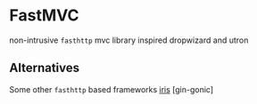 # FastMVC

non-intrusive `fasthttp` mvc library inspired dropwizard and utron




## Alternatives
Some other `fasthttp` based frameworks
[iris]()
[gin-gonic]